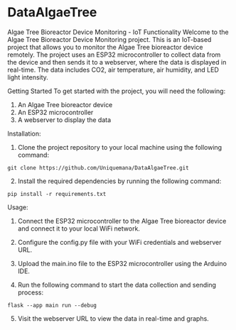 # DataAlgaeTree

Algae Tree Bioreactor Device Monitoring - IoT Functionality
Welcome to the Algae Tree Bioreactor Device Monitoring project. This is an IoT-based project that allows you to monitor the Algae Tree bioreactor device remotely. The project uses an ESP32 microcontroller to collect data from the device and then sends it to a webserver, where the data is displayed in real-time. The data includes CO2, air temperature, air humidity, and LED light intensity.

Getting Started
To get started with the project, you will need the following:

1. An Algae Tree bioreactor device
2. An ESP32 microcontroller
3. A webserver to display the data

Installation:

1. Clone the project repository to your local machine using the following command:
```
git clone https://github.com/Uniquemana/DataAlgaeTree.git
```

2. Install the required dependencies by running the following command:
```
pip install -r requirements.txt
```

Usage:

1. Connect the ESP32 microcontroller to the Algae Tree bioreactor device and connect it to your local WiFi network.

2. Configure the config.py file with your WiFi credentials and webserver URL.

3. Upload the main.ino file to the ESP32 microcontroller using the Arduino IDE.

4. Run the following command to start the data collection and sending process:
```
flask --app main run --debug
```
5. Visit the webserver URL to view the data in real-time and graphs.
